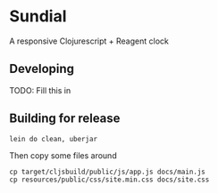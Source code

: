 # Sundial

A responsive Clojurescript + Reagent clock

## Developing

TODO: Fill this in

## Building for release

```
lein do clean, uberjar
```

Then copy some files around

```
cp target/cljsbuild/public/js/app.js docs/main.js
cp resources/public/css/site.min.css docs/site.css
```
